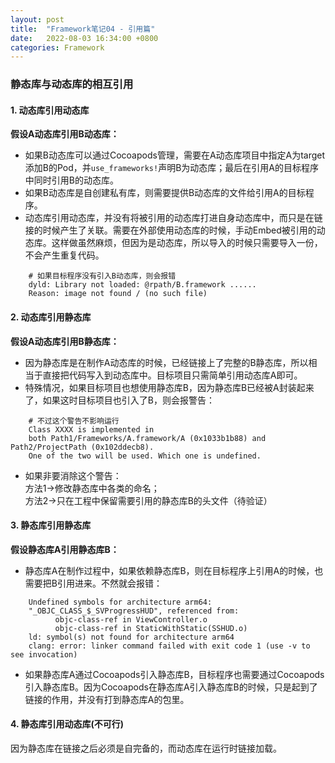 ```yaml
---
layout: post
title:  "Framework笔记04 - 引用篇"
date:   2022-08-03 16:34:00 +0800
categories: Framework
---
```


### 静态库与动态库的相互引用

#### 1. 动态库引用动态库  
**假设A动态库引用B动态库：**  
* 如果B动态库可以通过Cocoapods管理，需要在A动态库项目中指定A为target添加B的Pod，并`use_frameworks!`声明B为动态库；最后在引用A的目标程序中同时引用B的动态库。  
* 如果B动态库是自创建私有库，则需要提供B动态库的文件给引用A的目标程序。  
* 动态库引用动态库，并没有将被引用的动态库打进自身动态库中，而只是在链接的时候产生了关联。需要在外部使用动态库的时候，手动Embed被引用的动态库。这样做虽然麻烦，但因为是动态库，所以导入的时候只需要导入一份，不会产生重复代码。  
```
    # 如果目标程序没有引入B动态库，则会报错
    dyld: Library not loaded: @rpath/B.framework ......
    Reason: image not found / (no such file)
```

#### 2. 动态库引用静态库  
**假设A动态库引用B静态库：**  
* 因为静态库是在制作A动态库的时候，已经链接上了完整的B静态库，所以相当于直接把代码写入到动态库中。目标项目只需简单引用动态库A即可。  
* 特殊情况，如果目标项目也想使用静态库B，因为静态库B已经被A封装起来了，如果这时目标项目也引入了B，则会报警告：  
```
    # 不过这个警告不影响运行
    Class XXXX is implemented in 
    both Path1/Frameworks/A.framework/A (0x1033b1b88) and Path2/ProjectPath (0x102ddecb8). 
    One of the two will be used. Which one is undefined.
```
* 如果非要消除这个警告：  
方法1->修改静态库中各类的命名；  
方法2->只在工程中保留需要引用的静态库B的头文件（待验证）  

#### 3. 静态库引用静态库  
**假设静态库A引用静态库B：**  
* 静态库A在制作过程中，如果依赖静态库B，则在目标程序上引用A的时候，也需要把B引用进来。不然就会报错：  
```
    Undefined symbols for architecture arm64:
    "_OBJC_CLASS_$_SVProgressHUD", referenced from:
          objc-class-ref in ViewController.o
          objc-class-ref in StaticWithStatic(SSHUD.o)
    ld: symbol(s) not found for architecture arm64
    clang: error: linker command failed with exit code 1 (use -v to see invocation)
```
* 如果静态库A通过Cocoapods引入静态库B，目标程序也需要通过Cocoapods引入静态库B。因为Cocoapods在静态库A引入静态库B的时候，只是起到了链接的作用，并没有打到静态库A的包里。  

#### 4. 静态库引用动态库(不可行)  
因为静态库在链接之后必须是自完备的，而动态库在运行时链接加载。  